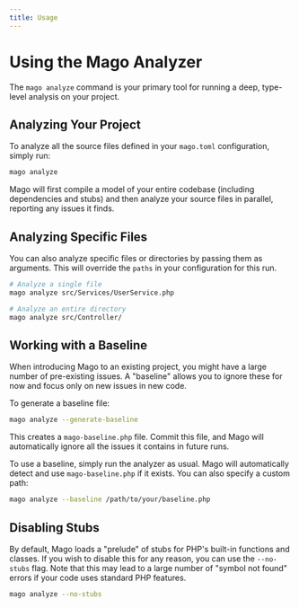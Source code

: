 ```yaml
---
title: Usage
---
```


# Using the Mago Analyzer

The `mago analyze` command is your primary tool for running a deep, type-level analysis on your project.

## Analyzing Your Project

To analyze all the source files defined in your `mago.toml` configuration, simply run:

```sh
mago analyze
```

Mago will first compile a model of your entire codebase (including dependencies and stubs) and then analyze your source files in parallel, reporting any issues it finds.

## Analyzing Specific Files

You can also analyze specific files or directories by passing them as arguments. This will override the `paths` in your configuration for this run.

```sh
# Analyze a single file
mago analyze src/Services/UserService.php

# Analyze an entire directory
mago analyze src/Controller/
```

## Working with a Baseline

When introducing Mago to an existing project, you might have a large number of pre-existing issues. A "baseline" allows you to ignore these for now and focus only on new issues in new code.

To generate a baseline file:

```sh
mago analyze --generate-baseline
```

This creates a `mago-baseline.php` file. Commit this file, and Mago will automatically ignore all the issues it contains in future runs.

To use a baseline, simply run the analyzer as usual. Mago will automatically detect and use `mago-baseline.php` if it exists. You can also specify a custom path:

```sh
mago analyze --baseline /path/to/your/baseline.php
```

## Disabling Stubs

By default, Mago loads a "prelude" of stubs for PHP's built-in functions and classes. If you wish to disable this for any reason, you can use the `--no-stubs` flag. Note that this may lead to a large number of "symbol not found" errors if your code uses standard PHP features.

```sh
mago analyze --no-stubs
```

